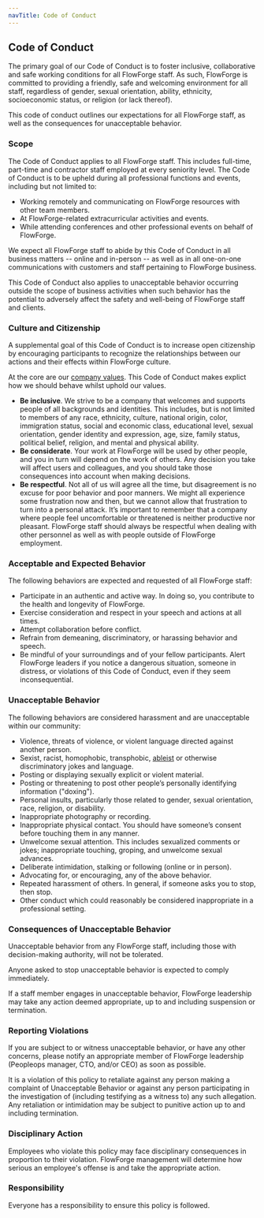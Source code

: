 ```yaml
---
navTitle: Code of Conduct
---
```


## Code of Conduct

The primary goal of our Code of Conduct is to foster inclusive, collaborative
and safe working conditions for all FlowForge staff. As such, FlowForge is
committed to providing a friendly, safe and welcoming environment for all staff,
regardless of gender, sexual orientation, ability, ethnicity, socioeconomic status,
or religion (or lack thereof).

This code of conduct outlines our expectations for all FlowForge staff, as well
as the consequences for unacceptable behavior.

### Scope 

The Code of Conduct applies to all FlowForge staff. This includes full-time,
part-time and contractor staff employed at every seniority level. The Code of
Conduct is to be upheld during all professional functions and events, including
but not limited to:

 - Working remotely and communicating on FlowForge resources with other team members.
 - At FlowForge-related extracurricular activities and events.
 - While attending conferences and other professional events on behalf of FlowForge.
 
We expect all FlowForge staff to abide by this Code of Conduct in all business
matters -- online and in-person -- as well as in all one-on-one communications
with customers and staff pertaining to FlowForge business.

This Code of Conduct also applies to unacceptable behavior occurring outside the
scope of business activities when such behavior has the potential to adversely
affect the safety and well-being of FlowForge staff and clients.

### Culture and Citizenship

A supplemental goal of this Code of Conduct is to increase open citizenship by
encouraging participants to recognize the relationships between our actions and
their effects within FlowForge culture.

At the core are our [company values](../company/values.md). This Code of Conduct
makes explict how we should behave whilst uphold our values.

 - **Be inclusive**. We strive to be a company that welcomes and supports people
   of all backgrounds and identities. This includes, but is not limited to members
   of any race, ethnicity, culture, national origin, color, immigration status,
   social and economic class, educational level, sexual orientation, gender
   identity and expression, age, size, family status, political belief, religion,
   and mental and physical ability.
 - **Be considerate**. Your work at FlowForge will be used by other people, and
   you in turn will depend on the work of others. Any decision you take will
   affect users and colleagues, and you should take those consequences into account
   when making decisions.
 - **Be respectful**. Not all of us will agree all the time, but disagreement is
   no excuse for poor behavior and poor manners. We might all experience some
   frustration now and then, but we cannot allow that frustration to turn into a
   personal attack. It’s important to remember that a company where people feel
   uncomfortable or threatened is neither productive nor pleasant. FlowForge staff
   should always be respectful when dealing with other personnel as well as with
   people outside of FlowForge employment.

### Acceptable and Expected Behavior

The following behaviors are expected and requested of all FlowForge staff:

 - Participate in an authentic and active way. In doing so, you contribute to the
   health and longevity of FlowForge.
 - Exercise consideration and respect in your speech and actions at all times.
 - Attempt collaboration before conflict.
 - Refrain from demeaning, discriminatory, or harassing behavior and speech.
 - Be mindful of your surroundings and of your fellow participants. Alert FlowForge
   leaders if you notice a dangerous situation, someone in distress, or violations
   of this Code of Conduct, even if they seem inconsequential.

### Unacceptable Behavior

The following behaviors are considered harassment and are unacceptable within our community:

 - Violence, threats of violence, or violent language directed against another person.
 - Sexist, racist, homophobic, transphobic, [ableist](https://en.wikipedia.org/wiki/Ableism) or otherwise discriminatory jokes and language.
 - Posting or displaying sexually explicit or violent material.
 - Posting or threatening to post other people’s personally identifying information ("doxing").
 - Personal insults, particularly those related to gender, sexual orientation, race, religion, or disability.
 - Inappropriate photography or recording.
 - Inappropriate physical contact. You should have someone’s consent before touching them in any manner.
 - Unwelcome sexual attention. This includes sexualized comments or jokes; inappropriate touching, groping, and unwelcome sexual advances.
 - Deliberate intimidation, stalking or following (online or in person).
 - Advocating for, or encouraging, any of the above behavior.
 - Repeated harassment of others. In general, if someone asks you to stop, then stop.
 - Other conduct which could reasonably be considered inappropriate in a professional setting.

### Consequences of Unacceptable Behavior

Unacceptable behavior from any FlowForge staff, including those with
decision-making authority, will not be tolerated.

Anyone asked to stop unacceptable behavior is expected to comply immediately.

If a staff member engages in unacceptable behavior, FlowForge leadership may take
any action deemed appropriate, up to and including suspension or termination.

### Reporting Violations

If you are subject to or witness unacceptable behavior, or have any other concerns,
please notify an appropriate member of FlowForge leadership (Peopleops manager, CTO, and/or CEO) as soon as possible.

It is a violation of this policy to retaliate against any person making a
complaint of Unacceptable Behavior or against any person participating in the
investigation of (including testifying as a witness to) any such allegation. Any
retaliation or intimidation may be subject to punitive action up to and including
termination.

### Disciplinary Action

Employees who violate this policy may face disciplinary consequences in proportion
to their violation. FlowForge management will determine how serious an employee's
offense is and take the appropriate action.

### Responsibility

Everyone has a responsibility to ensure this policy is followed.
